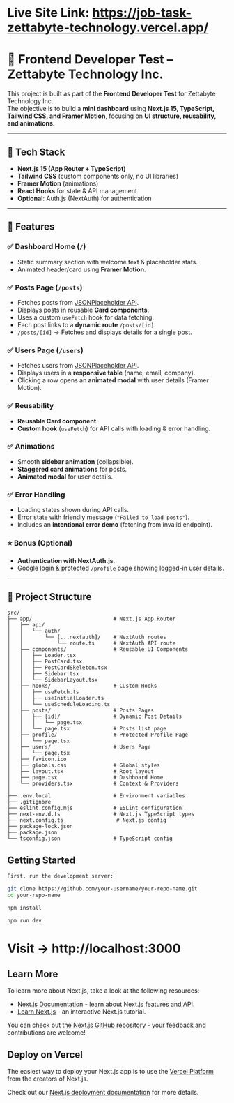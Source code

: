 # Live Site Link: https://job-task-zettabyte-technology.vercel.app/
# 🧪 Frontend Developer Test – Zettabyte Technology Inc.

This project is built as part of the **Frontend Developer Test** for Zettabyte Technology Inc.  
The objective is to build a **mini dashboard** using **Next.js 15, TypeScript, Tailwind CSS, and Framer Motion**, focusing on **UI structure, reusability, and animations**.

---

## 🚀 Tech Stack
- **Next.js 15 (App Router + TypeScript)**
- **Tailwind CSS** (custom components only, no UI libraries)
- **Framer Motion** (animations)
- **React Hooks** for state & API management
- **Optional**: Auth.js (NextAuth) for authentication

---

## 🎯 Features

### ✅ Dashboard Home (`/`)
- Static summary section with welcome text & placeholder stats.
- Animated header/card using **Framer Motion**.

### ✅ Posts Page (`/posts`)
- Fetches posts from [JSONPlaceholder API](https://jsonplaceholder.typicode.com/posts).
- Displays posts in reusable **Card components**.
- Uses a custom `useFetch` hook for data fetching.
- Each post links to a **dynamic route** `/posts/[id]`.
- `/posts/[id]` → Fetches and displays details for a single post.

### ✅ Users Page (`/users`)
- Fetches users from [JSONPlaceholder API](https://jsonplaceholder.typicode.com/users).
- Displays users in a **responsive table** (name, email, company).
- Clicking a row opens an **animated modal** with user details (Framer Motion).

### ✅ Reusability
- **Reusable Card component**.
- **Custom hook** (`useFetch`) for API calls with loading & error handling.

### ✅ Animations
- Smooth **sidebar animation** (collapsible).
- **Staggered card animations** for posts.
- **Animated modal** for user details.

### ✅ Error Handling
- Loading states shown during API calls.
- Error state with friendly message (`"Failed to load posts"`).
- Includes an **intentional error demo** (fetching from invalid endpoint).

### ⭐ Bonus (Optional)
- **Authentication with NextAuth.js**.
- Google login & protected `/profile` page showing logged-in user details.

---

## 📂 Project Structure
```plaintext
src/
├── app/                          # Next.js App Router
│   ├── api/
│   │   └── auth/
│   │       └── [...nextauth]/    # NextAuth routes
│   │           └── route.ts      # NextAuth API route
│   ├── components/               # Reusable UI Components
│   │   ├── Loader.tsx
│   │   ├── PostCard.tsx
│   │   ├── PostCardSkeleton.tsx
│   │   ├── Sidebar.tsx
│   │   └── SidebarLayout.tsx
│   ├── hooks/                    # Custom Hooks
│   │   ├── useFetch.ts
│   │   ├── useInitialLoader.ts
│   │   └── useScheduleLoading.ts
│   ├── posts/                    # Posts Pages
│   │   ├── [id]/                 # Dynamic Post Details
│   │   │   └── page.tsx
│   │   └── page.tsx              # Posts list page
│   ├── profile/                  # Protected Profile Page
│   │   └── page.tsx
│   ├── users/                    # Users Page
│   │   └── page.tsx
│   ├── favicon.ico
│   ├── globals.css               # Global styles
│   ├── layout.tsx                # Root layout
│   ├── page.tsx                  # Dashboard Home
│   └── providers.tsx             # Context & Providers
│
├── .env.local                    # Environment variables
├── .gitignore
├── eslint.config.mjs             # ESLint configuration
├── next-env.d.ts                 # Next.js TypeScript types
├── next.config.ts                 # Next.js config
├── package-lock.json
├── package.json
└── tsconfig.json                 # TypeScript config
```
## Getting Started
```bash
First, run the development server:
```

```bash
git clone https://github.com/your-username/your-repo-name.git
cd your-repo-name
```

```bash
npm install
```

```bash
npm run dev
```

# Visit → http://localhost:3000



## Learn More

To learn more about Next.js, take a look at the following resources:

- [Next.js Documentation](https://nextjs.org/docs) - learn about Next.js features and API.
- [Learn Next.js](https://nextjs.org/learn) - an interactive Next.js tutorial.

You can check out [the Next.js GitHub repository](https://github.com/vercel/next.js) - your feedback and contributions are welcome!

## Deploy on Vercel

The easiest way to deploy your Next.js app is to use the [Vercel Platform](https://vercel.com/new?utm_medium=default-template&filter=next.js&utm_source=create-next-app&utm_campaign=create-next-app-readme) from the creators of Next.js.

Check out our [Next.js deployment documentation](https://nextjs.org/docs/app/building-your-application/deploying) for more details.

